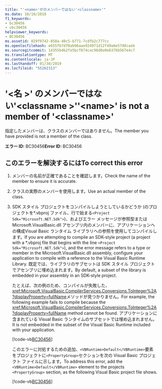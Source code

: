 ```yaml
---
title: "'<name>'がのメンバーではない'<classname>'"
ms.date: 10/10/2018
f1_keywords:
- bc30456
- vbc30456
helpviewer_keywords:
- BC30456
ms.assetid: 029f9742-858a-40c5-b771-7cdfb2c777cc
ms.openlocfilehash: e655fb7df0ab96aae924971d12f49a6e5740caeb
ms.sourcegitcommit: 14355b4b2fe5bcf874cac96d0a9e6376b567e4c7
ms.translationtype: MT
ms.contentlocale: ja-JP
ms.lasthandoff: 01/30/2019
ms.locfileid: "55262313"
---
```

# <a name="name-is-not-a-member-of-classname"></a><span data-ttu-id="cdd2a-102">'\<名 >' のメンバーではない'\<classname >'</span><span class="sxs-lookup"><span data-stu-id="cdd2a-102">'\<name>' is not a member of '\<classname>'</span></span>
<span data-ttu-id="cdd2a-103">指定したメンバーは、クラスのメンバーではありません。</span><span class="sxs-lookup"><span data-stu-id="cdd2a-103">The member you have provided is not a member of the class.</span></span>  
  
 <span data-ttu-id="cdd2a-104">**エラー ID:** BC30456</span><span class="sxs-lookup"><span data-stu-id="cdd2a-104">**Error ID:** BC30456</span></span>  
  
## <a name="to-correct-this-error"></a><span data-ttu-id="cdd2a-105">このエラーを解決するには</span><span class="sxs-lookup"><span data-stu-id="cdd2a-105">To correct this error</span></span>  
  
1.  <span data-ttu-id="cdd2a-106">メンバーの名前が正確であることを確認します。</span><span class="sxs-lookup"><span data-stu-id="cdd2a-106">Check the name of the member to ensure it is accurate.</span></span>  
  
2.  <span data-ttu-id="cdd2a-107">クラスの実際のメンバーを使用します。</span><span class="sxs-lookup"><span data-stu-id="cdd2a-107">Use an actual member of the class.</span></span>

3. <span data-ttu-id="cdd2a-108">SDK スタイル プロジェクトをコンパイルしようとしているかどうか (のプロジェクトを\*.vbproj ファイル、行で始まる`<Project Sdk="Microsoft.NET.Sdk">`)、およびエラー メッセージが参照型または Microsoft.VisualBasic.dll アセンブリ内のメンバーに、アプリケーションへの構成Visual Basic ランタイム ライブラリへの参照を使用してコンパイルします。</span><span class="sxs-lookup"><span data-stu-id="cdd2a-108">If you are attempting to compile an SDK-style project (a project with a \*.vbproj file that begins with the line `<Project Sdk="Microsoft.NET.Sdk">`), and the error message refers to a type or member in the Microsoft.VisualBasic.dll assembly, configure your application to compile with a reference to the Visual Basic Runtime Library.</span></span> <span data-ttu-id="cdd2a-109">既定では、ライブラリのサブセットは SDK スタイル プロジェクトでアセンブリに埋め込まれます。</span><span class="sxs-lookup"><span data-stu-id="cdd2a-109">By default, a subset of the library is embedded in your assembly in an SDK-style project.</span></span>

   <span data-ttu-id="cdd2a-110">たとえば、次の例のため、コンパイルが失敗した、<xref:Microsoft.VisualBasic.CompilerServices.Conversions.ToInteger%2A?displayProperty=fullName>メソッドが見つかりません。</span><span class="sxs-lookup"><span data-stu-id="cdd2a-110">For example, the following example fails to compile because the <xref:Microsoft.VisualBasic.CompilerServices.Conversions.ToInteger%2A?displayProperty=fullName> method cannot be found.</span></span> <span data-ttu-id="cdd2a-111">アプリケーションに含まれている Visual Basic ランタイムのサブセットでは埋め込まれません。</span><span class="sxs-lookup"><span data-stu-id="cdd2a-111">It is not embedded in the subset of the Visual Basic Runtime included with your application.</span></span>  

   [!code-vb[BC30456](~/samples/snippets/visualbasic/language-reference/error-messages/bc30456/program.vb)]

   <span data-ttu-id="cdd2a-112">このエラーに対処するための追加、`<VBRuntime>Default</VBRuntime>`要素をプロジェクトに`<PropertyGroup>`セクションを次の Visual Basic プロジェクト ファイルに示します。</span><span class="sxs-lookup"><span data-stu-id="cdd2a-112">To address this error, add the `<VBRuntime>Default</VBRuntime>` element to the projects `<PropertyGroup>` section, as the following Visual Basic project file shows.</span></span>

   [!code-vb[BC30456](~/samples/snippets/visualbasic/language-reference/error-messages/bc30456/bc30456.vbproj?highlight=6)]

